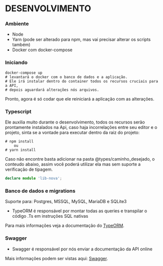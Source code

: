 DESENVOLVIMENTO
===============

### Ambiente

* Node
* Yarn (pode ser alterado para npm, mas vai precisar alterar os scripts também)
* Docker com docker-compose

### Iniciando 

```Terminal
docker-compose up
# levantará o docker com o banco de dados e a aplicação.
# Ele irá instalar dentro do container todos os recursos cruciais para a API,
# depois aguardará alterações nós arquivos.
```

Pronto, agora é só codar que ele reiniciará a aplicação com as alterações.

### Typescript

Ele auxilia muito durante o desenvolvimento, todos os recursos serão prontamente instalados na Api,
caso haja incorrelações entre seu editor e o projeto, sinta se a vontade para executar dentro da raiz do projeto:

```Terminal
# npm install
	ou
# yarn install 
```

Caso não encontre basta adicionar na pasta @types/caminho_desejado, o conteudo abaixo,
assim você poderá utilizar ela mas sem suporte a verificação de tipagem.

```ts
declare module 'lib-nova';
```
### Banco de dados e migrations

Suporte para: Postgres, MSSQL, MySQL, MariaDB e SQLite3  

* TypeORM é responsável por montar todas as queries e transpilar o código .Ts em instruções SQL nativas

Para mais informações veja a documentação do 
[TypeORM](https://typeorm.io/#/).

### Swagger

* Swagger é responsável por nós enviar a documentação da API online

Mais informações podem ser vistas aqui:
[Swagger](https://swagger.io/).
